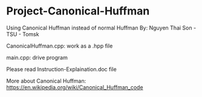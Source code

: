 # Project-Canonical-Huffman
Using Canonical Huffman instead of normal Huffman
By: Nguyen Thai Son - TSU - Tomsk

CanonicalHuffman.cpp: work as a .hpp file

main.cpp: drive program

Please read Instruction-Explaination.doc file

More about Canonical Huffman: https://en.wikipedia.org/wiki/Canonical_Huffman_code
